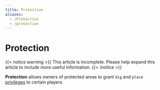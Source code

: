 ```yaml
---
title: Protection
aliases:
  - /Protection
  - /protection
---
```


# Protection

{{< notice warning >}}
This article is incomplete. Please help expand this article to include more useful information.
{{< /notice >}}

**Protection** allows owners of protected areas to grant `dig` and `place` [privileges](/for-players/privileges) to certain players.
